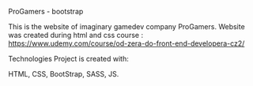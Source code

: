 ProGamers - bootstrap

This is the website of imaginary gamedev company ProGamers. Website was created during html and css course : https://www.udemy.com/course/od-zera-do-front-end-developera-cz2/

Technologies Project is created with:

HTML, CSS, BootStrap, SASS, JS.
